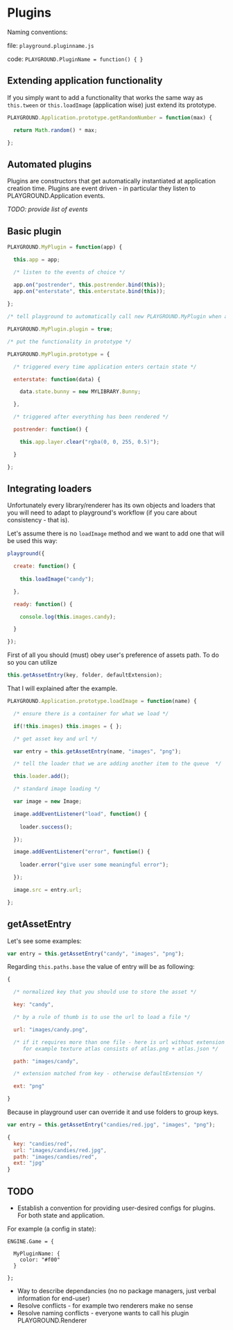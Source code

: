 # Plugins

Naming conventions:

file: `playground.pluginname.js`

code: `PLAYGROUND.PluginName = function() { }`

## Extending application functionality

If you simply want to add a functionality that works the same way as `this.tween` or `this.loadImage` (application wise) just extend its prototype.

```javascript
PLAYGROUND.Application.prototype.getRandomNumber = function(max) {

  return Math.random() * max;

};
```

## Automated plugins

Plugins are constructors that get automatically instantiated at application creation time. Plugins are event driven - in particular they listen to PLAYGROUND.Application events.

*TODO: provide list of events*

## Basic plugin

```javascript
PLAYGROUND.MyPlugin = function(app) {

  this.app = app;

  /* listen to the events of choice */

  app.on("postrender", this.postrender.bind(this));
  app.on("enterstate", this.enterstate.bind(this));
  
};

/* tell playground to automatically call new PLAYGROUND.MyPlugin when application is being created */

PLAYGROUND.MyPlugin.plugin = true;

/* put the functionality in prototype */

PLAYGROUND.MyPlugin.prototype = {

  /* triggered every time application enters certain state */

  enterstate: function(data) {

    data.state.bunny = new MYLIBRARY.Bunny;

  },

  /* triggered after everything has been rendered */  

  postrender: function() {

    this.app.layer.clear("rgba(0, 0, 255, 0.5)");

  }

};
```

## Integrating loaders

Unfortunately every library/renderer has its own objects and loaders that you will need to adapt to playground's workflow (if you care about consistency - that is).

Let's assume there is no `loadImage` method and we want to add one that will be used this way:

```javascript
playground({

  create: function() {
    
    this.loadImage("candy");

  },

  ready: function() {

    console.log(this.images.candy);

  }

});
```

First of all you should (must) obey user's preference of assets path. To do so you can utilize 

```javascript
this.getAssetEntry(key, folder, defaultExtension);
```

That I will explained after the example.

```javascript
PLAYGROUND.Application.prototype.loadImage = function(name) {

  /* ensure there is a container for what we load */

  if(!this.images) this.images = { };

  /* get asset key and url */

  var entry = this.getAssetEntry(name, "images", "png");

  /* tell the loader that we are adding another item to the queue  */

  this.loader.add();

  /* standard image loading */

  var image = new Image;

  image.addEventListener("load", function() {
    
    loader.success();

  });

  image.addEventListener("error", function() {
    
    loader.error("give user some meaningful error");

  });

  image.src = entry.url;

};
```

## getAssetEntry

Let's see some examples:

```javascript
var entry = this.getAssetEntry("candy", "images", "png");
```

Regarding `this.paths.base` the value of entry will be as following:

```javascript
{

  /* normalized key that you should use to store the asset */

  key: "candy",

  /* by a rule of thumb is to use the url to load a file */

  url: "images/candy.png",

  /* if it requires more than one file - here is url without extension
     for example texture atlas consists of atlas.png + atlas.json */

  path: "images/candy",

  /* extension matched from key - otherwise defaultExtension */

  ext: "png"

}
```

Because in playground user can override it and use folders to group keys.

```javascript
var entry = this.getAssetEntry("candies/red.jpg", "images", "png");
```

```javascript
{
  key: "candies/red",
  url: "images/candies/red.jpg",
  path: "images/candies/red",
  ext: "jpg"
}
```

## TODO

* Establish a convention for providing user-desired configs for plugins. For both state and application.

For example (a config in state):

```
ENGINE.Game = {

  MyPluginName: {
    color: "#f00"
  }

};
```
 
* Way to describe dependancies (no no package managers, just verbal information for end-user)
* Resolve conflicts - for example two renderers make no sense
* Resolve naming conflicts - everyone wants to call his plugin PLAYGROUND.Renderer